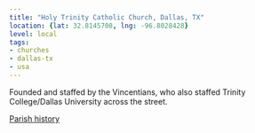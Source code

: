 ```yaml
---
title: "Holy Trinity Catholic Church, Dallas, TX"
location: {lat: 32.8145708, lng: -96.8028428}
level: local
tags:
- churches
- dallas-tx
- usa
---
```


Founded and staffed by the Vincentians, who also staffed Trinity College/Dallas University across the street.

[Parish history](https://htccd.org/history)

